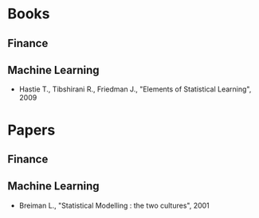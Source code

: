 # Books 

## Finance 

## Machine Learning 

- Hastie T., Tibshirani R., Friedman J., "Elements of Statistical Learning", 2009

# Papers 

## Finance 

## Machine Learning 

- Breiman L., "Statistical Modelling : the two cultures", 2001
